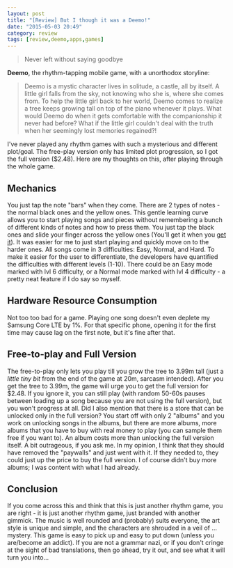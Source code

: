 ```yaml
---
layout: post
title: "[Review] But I though it was a Deemo!"
date: "2015-05-03 20:49"
category: review
tags: [review,deemo,apps,games]
---
```


> Never left without saying goodbye

__Deemo__, the rhythm-tapping mobile game, with a unorthodox storyline:

> Deemo is a mystic character lives in solitude, a castle, all by itself. A
> little girl falls from the sky, not knowing who she is, where she comes from.
> To help the little girl back to her world, Deemo comes to realize a tree keeps
> growing tall on top of the piano whenever it plays. What would Deemo do when
> it gets comfortable with the companionship it never had before? What if the
> little girl couldn't deal with the truth when her seemingly lost memories
> regained?!

I've never played any rhythm games with such a mysterious and different
plot/goal. The free-play version only has limited plot progression, so I got the
full version ($2.48). Here are my thoughts on this, after playing through the
whole game.

Mechanics
---------

You just tap the note "bars" when they come. There are 2 types of notes - the
normal black ones and the yellow ones. This gentle learning curve allows you to
start playing songs and pieces without remembering a bunch of different kinds of
notes and how to press them. You just tap the black ones and slide your finger
across the yellow ones (You'll get it when you [get
it](https://www.rayark.com/g/deemo/)). It was easier for me to just start playing
and quickly move on to the harder ones. All songs come in 3 difficulties: Easy,
Normal, and Hard. To make it easier for the user to differentiate, the
developers have quantified the difficulties with different levels (1-10). There
could be an Easy mode marked with lvl 6 difficulty, or a Normal mode marked with
lvl 4 difficulty - a pretty neat feature if I do say so myself.

Hardware Resource Consumption
-----------------------------

Not too too bad for a game. Playing one song doesn't even deplete my Samsung
Core LTE by 1%. For that specific phone, opening it for the first time may cause
lag on the first note, but it's fine after that.

Free-to-play and Full Version
-----------------------------

The free-to-play only lets you play till you grow the tree to 3.99m tall (just a
_little tiny bit_ from the end of the game at 20m, sarcasm intended). After you
get the tree to 3.99m, the game will urge you to get the full version for $2.48.
If you ignore it, you can still play (with random 50-60s pauses between loading
up a song because you are not using the full version), but you won't progress at
all. Did I also mention that there is a store that can be unlocked only in the
full version? You start off with only 2 "albums" and you work on unlocking songs
in the albums, but there are more albums, more albums that you have to buy with
real money to play (you can sample them free if you want to). An album costs
more than unlocking the full version itself. A bit outrageous, if you ask me. In
my opinion, I think that they should have removed the "paywalls" and just went
with it. If they needed to, they could just up the price to buy the full
version. I of course didn't buy more albums; I was content with what I had
already.

Conclusion
----------

If you come across this and think that this is just another rhythm game, you are
right - it is just another rhythm game, just branded with another gimmick. The
music is well rounded and (probably) suits everyone, the art style is unique and
simple, and the characters are shrouded in a veil of ... mystery. This game is
easy to pick up and easy to put down (unless you are/become an addict). If you
are not a grammar nazi, or if you don't cringe at the sight of bad translations,
then go ahead, try it out, and see what it will turn you into...
